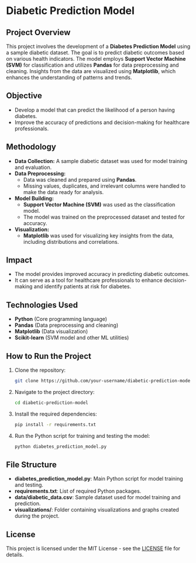 # Diabetic Prediction Model

## Project Overview

This project involves the development of a **Diabetes Prediction Model** using a sample diabetic dataset. The goal is to predict diabetic outcomes based on various health indicators. The model employs **Support Vector Machine (SVM)** for classification and utilizes **Pandas** for data preprocessing and cleaning. Insights from the data are visualized using **Matplotlib**, which enhances the understanding of patterns and trends.

## Objective

- Develop a model that can predict the likelihood of a person having diabetes.
- Improve the accuracy of predictions and decision-making for healthcare professionals.

## Methodology

- **Data Collection:** A sample diabetic dataset was used for model training and evaluation.
- **Data Preprocessing:**
  - Data was cleaned and prepared using **Pandas**.
  - Missing values, duplicates, and irrelevant columns were handled to make the data ready for analysis.
- **Model Building:**
  - **Support Vector Machine (SVM)** was used as the classification model.
  - The model was trained on the preprocessed dataset and tested for accuracy.
- **Visualization:** 
  - **Matplotlib** was used for visualizing key insights from the data, including distributions and correlations.
  
## Impact

- The model provides improved accuracy in predicting diabetic outcomes.
- It can serve as a tool for healthcare professionals to enhance decision-making and identify patients at risk for diabetes.

## Technologies Used

- **Python** (Core programming language)
- **Pandas** (Data preprocessing and cleaning)
- **Matplotlib** (Data visualization)
- **Scikit-learn** (SVM model and other ML utilities)

## How to Run the Project

1. Clone the repository:
   ```bash
   git clone https://github.com/your-username/diabetic-prediction-model.git
   ```

2. Navigate to the project directory:
   ```bash
   cd diabetic-prediction-model
   ```

3. Install the required dependencies:
   ```bash
   pip install -r requirements.txt
   ```

4. Run the Python script for training and testing the model:
   ```bash
   python diabetes_prediction_model.py
   ```

## File Structure

- **diabetes_prediction_model.py**: Main Python script for model training and testing.
- **requirements.txt**: List of required Python packages.
- **data/diabetic_data.csv**: Sample dataset used for model training and prediction.
- **visualizations/**: Folder containing visualizations and graphs created during the project.

## License

This project is licensed under the MIT License - see the [LICENSE](LICENSE) file for details.

